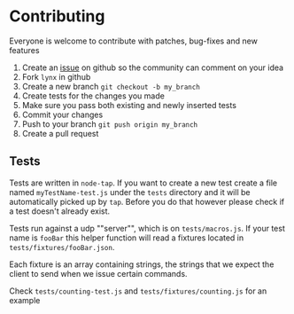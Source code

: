 # Contributing

Everyone is welcome to contribute with patches, bug-fixes and new features

1. Create an [issue][2] on github so the community can comment on your idea
2. Fork `lynx` in github
3. Create a new branch `git checkout -b my_branch`
4. Create tests for the changes you made
5. Make sure you pass both existing and newly inserted tests
6. Commit your changes
7. Push to your branch `git push origin my_branch`
8. Create a pull request

## Tests

Tests are written in `node-tap`. If you want to create a new test create a file named `myTestName-test.js` under the `tests` directory and it will be automatically picked up by `tap`. Before you do that however please check if a test doesn't already exist.

Tests run against a udp ""server"", which is on `tests/macros.js`. If your test name is `fooBar` this helper function will read a fixtures located in `tests/fixtures/fooBar.json`.

Each fixture is an array containing strings, the strings that we expect the client to send when we issue certain commands.

Check `tests/counting-test.js` and `tests/fixtures/counting.js` for an example

[2]: http://github.com/dscape/lynx/issues